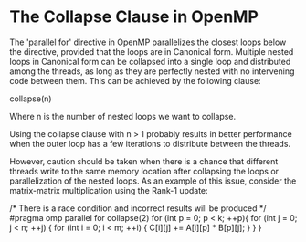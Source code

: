 # The Collapse Clause in OpenMP

The 'parallel for' directive in OpenMP parallelizes the closest loops below the directive, provided that the loops are in Canonical form. Multiple nested loops in Canonical form can be collapsed into a single loop and distributed among the threads, as long as they are perfectly nested with no intervening code between them. This can be achieved by the following clause: 

collapse(n)

Where n is the number of nested loops we want to collapse.

Using the collapse clause with n > 1 probably results in better performance when the outer loop has a few iterations to distribute between the threads.

However, caution should be taken when there is a chance that different threads write to the same memory location after collapsing the loops or parallelization of the nested loops. As an example of this issue, consider the matrix-matrix multiplication using the Rank-1 update:

/* There is a race condition and incorrect results will be produced */
#pragma omp parallel for collapse(2)
for (int p = 0; p < k; ++p){
  for (int j = 0; j < n; ++j) {
    for (int i = 0; i < m; ++i) {
      C[i][j] += A[i][p] * B[p][j];
    }
  }
}